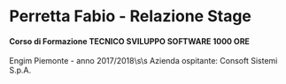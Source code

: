 # Perretta Fabio - Relazione Stage

#### Corso di Formazione TECNICO SVILUPPO SOFTWARE 1000 ORE
Engim Piemonte - anno 2017/2018\s\s
Azienda ospitante: Consoft Sistemi S.p.A.
